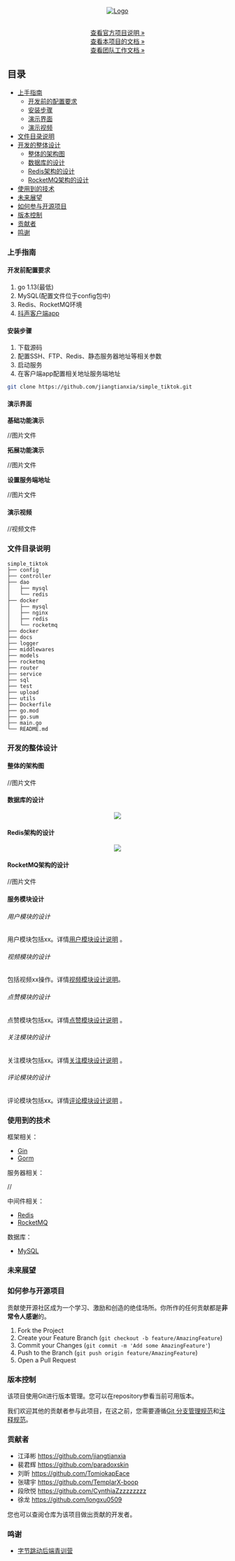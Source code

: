 <p align="center">
  <a href="https://github.com/jiangtianxia/simple_tiktok.git/">
    <img src="images/title.jpeg" alt="Logo">
  </a>
<p>
  <p align="center">
    <br />
    <a href="https://bytedance.feishu.cn/docs/doccnKrCsU5Iac6eftnFBdsXTof">查看官方项目说明 »</a>
    <br />
    <a href="https://github.com/jiangtianxia/simple_tiktok.git">查看本项目的文档 »</a>
    <br />
    <a href="https://ozilj01ufe.feishu.cn/base/bascnXyGKEcJi7vOkiVQVlPvoWc?table=tblOc75EZYVXCah0&view=vewMnpNgGD">查看团队工作文档 »</a>
    <br />
  </p>
  </p>

## 目录
- [上手指南](#上手指南)
    - [开发前的配置要求](#开发前的配置要求)
    - [安装步骤](#安装步骤)
    - [演示界面](#演示界面)
    - [演示视频](#演示视频)
- [文件目录说明](#文件目录说明)
- [开发的整体设计](#开发的整体设计)
   - [整体的架构图](#整体的架构图)
   - [数据库的设计](#数据库的设计)
   - [Redis架构的设计](#Redis架构的设计)
   - [RocketMQ架构的设计](#RocketMQ架构的设计)
- [使用到的技术](#使用到的技术)
- [未来展望](#未来展望)
- [如何参与开源项目](#如何参与开源项目)
- [版本控制](#版本控制)
- [贡献者](#贡献者)
- [鸣谢](#鸣谢)

### 上手指南

#### 开发前配置要求

1. go 1.13(最低)
2. MySQL(配置文件位于config包中)
3. Redis、RocketMQ环境
4. [抖声客户端app](https://pan.baidu.com/s/194g4bi9ETFWiXEgPM5qDng?pwd=jtiu)

#### 安装步骤
1. 下载源码
2. 配置SSH、FTP、Redis、静态服务器地址等相关参数
3. 启动服务
4. 在客户端app配置相关地址服务端地址

```sh
git clone https://github.com/jiangtianxia/simple_tiktok.git
```
#### 演示界面
**基础功能演示**

//图片文件

**拓展功能演示**

//图片文件

**设置服务端地址**

//图片文件

#### 演示视频

//视频文件

### 文件目录说明

```
simple_tiktok
├── config
├── controller
├── dao
│   ├── mysql
│   └── redis
├── docker
│   ├── mysql
│   ├── nginx
│   ├── redis
│   └── rocketmq
├── docker
├── docs
├── logger
├── middlewares
├── models
├── rocketmq
├── router
├── service
├── sql
├── test
├── upload
├── utils
├── Dockerfile
├── go.mod
├── go.sum
├── main.go
└── README.md
```

### 开发的整体设计

#### 整体的架构图

//图片文件

#### 数据库的设计

<p align="center">
  <a href="https://github.com/jiangtianxia/simple_tiktok.git/">
    <img src="images/sql.jpeg">
  </a>
<p>

#### Redis架构的设计

<p align="center">
  <a href="https://github.com/jiangtianxia/simple_tiktok.git/">
    <img src="images/redis.jpeg">
  </a>
<p>

#### RocketMQ架构的设计

//图片文件

#### 服务模块设计

###### 用户模块的设计
用户模块包括xx。详情[用户模块设计说明](https://ozilj01ufe.feishu.cn/docx/P4Asd72jsoQTvQxcDAhcVmlEnJg) 。

###### 视频模块的设计
包括视频xx操作。详情[视频模块设计说明](https://ozilj01ufe.feishu.cn/docx/PwjidjFklopXYfxCblpcMLa9nud)。

###### 点赞模块的设计
点赞模块包括xx。详情[点赞模块设计说明](https://ozilj01ufe.feishu.cn/docx/Y7Ejd0UyioCGYRxUKMAcoLvXnWf) 。

###### 关注模块的设计
关注模块包括xx。详情[关注模块设计说明](https://ozilj01ufe.feishu.cn/docx/TRald6KOJoJ9tHxaDNBclhSMnQg) 。

###### 评论模块的设计
评论模块包括xx。详情[评论模块设计说明](https://ozilj01ufe.feishu.cn/docx/XMGxdbWYOoTpP3xKtp9cBdCmnCd) 。



### 使用到的技术
框架相关：
- [Gin](https://gin-gonic.com/docs/)
- [Gorm](https://gorm.io/docs/)

服务器相关：

//

中间件相关：
- [Redis](https://redis.io/docs/)
- [RocketMQ](https://rocketmq.apache.org/)

数据库：
- [MySQL](https://dev.mysql.com/doc/)

### 未来展望



### 如何参与开源项目

贡献使开源社区成为一个学习、激励和创造的绝佳场所。你所作的任何贡献都是**非常令人感谢**的。

1. Fork the Project
2. Create your Feature Branch (`git checkout -b feature/AmazingFeature`)
3. Commit your Changes (`git commit -m 'Add some AmazingFeature'`)
4. Push to the Branch (`git push origin feature/AmazingFeature`)
5. Open a Pull Request

### 版本控制

该项目使用Git进行版本管理。您可以在repository参看当前可用版本。

我们欢迎其他的贡献者参与此项目，在这之前，您需要遵循[Git 分支管理规范](https://ypbg9olvt2.feishu.cn/docs/doccnTMRmh7YgMwL2PgZ5moWUsd)和[注释规范](https://juejin.cn/post/7096881555246678046)。

### 贡献者

- 江泽彬 https://github.com/jiangtianxia
- 裴君辉 https://github.com/paradoxskin
- 刘昕 https://github.com/TomiokapEace
- 张啸宇 https://github.com/TemplarX-boop
- 段欣悦 https://github.com/CynthiaZzzzzzzzz
- 徐龙 https://github.com/longxu0509

您也可以查阅仓库为该项目做出贡献的开发者。

### 鸣谢

- [字节跳动后端青训营](https://youthcamp.bytedance.com/)
